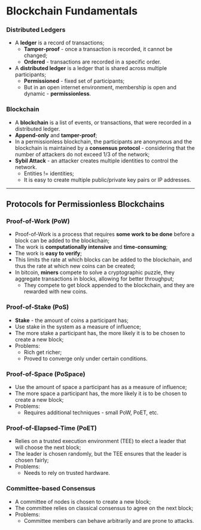 # Blockchain Fundamentals

### Distributed Ledgers

- A **ledger** is a record of transactions;
  - **Tamper-proof** - once a transaction is recorded, it cannot be changed;
  - **Ordered** - transactions are recorded in a specific order.
- A **distributed ledger** is a ledger that is shared across multiple participants;
  - **Permissioned** - fixed set of participants;
  - But in an open internet environment, membership is open and dynamic - **permissionless**.

### Blockchain

- A **blockchain** is a list of events, or transactions, that were recorded in a distributed ledger.
- **Append-only** and **tamper-proof**;
- In a permissionless blockchain, the participants are anonymous and the blockchain is maintained by a **consensus protocol** - considering that the number of attackers do not exceed 1/3 of the network;
- **Sybil Attack** - an attacker creates multiple identities to control the network.
  - Entities != identities;
  - It is easy to create multiple public/private key pairs or IP addresses.

---

## Protocols for Permissionless Blockchains

### Proof-of-Work (PoW)

- Proof-of-Work is a process that requires **some work to be done** before a block can be added to the blockchain;
- The work is **computationally intensive** and **time-consuming**;
- The work is **easy to verify**;
- This limits the rate at which blocks can be added to the blockchain, and thus the rate at which new coins can be created;
- In bitcoin, **miners** compete to solve a cryptographic puzzle, they aggregate transactions in blocks, allowing for better throughput;
  - They compete to get block appended to the blockchain, and they are rewarded with new coins.

### Proof-of-Stake (PoS)

- **Stake** - the amount of coins a participant has;
- Use stake in the system as a measure of influence;
- The more stake a participant has, the more likely it is to be chosen to create a new block;
- Problems:
  - Rich get richer;
  - Proved to converge only under certain conditions.

### Proof-of-Space (PoSpace)

- Use the amount of space a participant has as a measure of influence;
- The more space a participant has, the more likely it is to be chosen to create a new block;
- Problems:
  - Requires additional techniques - small PoW, PoET, etc.

### Proof-of-Elapsed-Time (PoET)

- Relies on a trusted execution environment (TEE) to elect a leader that will choose the next block;
- The leader is chosen randomly, but the TEE ensures that the leader is chosen fairly;
- Problems:
  - Needs to rely on trusted hardware.

### Committee-based Consensus

- A committee of nodes is chosen to create a new block;
- The committee relies on classical consensus to agree on the next block;
- Problems:
  - Committee members can behave arbitrarily and are prone to attacks.
